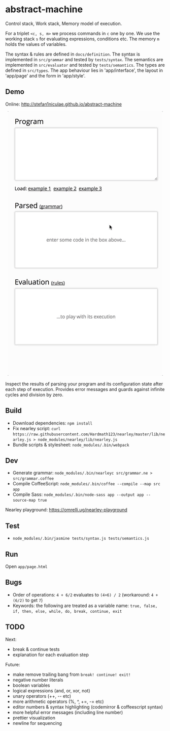 # abstract-machine

Control stack, Work stack, Memory model of execution.

For a triplet `<c, s, m>` we process commands in `c` one by one.
We use the working stack `s` for evaluating expressions, conditions etc.
The memory `m` holds the values of variables.


The syntax & rules are defined in `docs/definition`.
The syntax is implemented in `src/grammar` and tested by `tests/syntax`.
The semantics are implemented in `src/evaluator` and tested by `tests/semantics`.
The types are defined in `src/types`.
The app behaviour lies in 'app/interface', the layout in 'app/page' and the form in 'app/style'.

## Demo
Online: http://stefan1niculae.github.io/abstract-machine



<center>

![demo](app/demo.gif)

</center>

Inspect the results of parsing your program and its configuration state after each step of execution.
Provides error messages and guards against infinite cycles and division by zero.


## Build
- Download dependencies: `npm install`
- Fix nearley script: `curl https://raw.githubusercontent.com/Hardmath123/nearley/master/lib/nearley.js > node_modules/nearley/lib/nearley.js`
- Bundle scripts & stylesheet: `node_modules/.bin/webpack`


## Dev
- Generate grammar: `node_modules/.bin/nearleyc src/grammar.ne > src/grammar.coffee`
- Compile CoffeeScript: `node_modules/.bin/coffee --compile --map src app`
- Compile Sass: `node_modules/.bin/node-sass app --output app --source-map true`

Nearley playground: https://omrelli.ug/nearley-playground


## Test
- `node_modules/.bin/jasmine tests/syntax.js tests/semantics.js`


## Run
Open `app/page.html`


## Bugs
- Order of operations: `4 + 6/2` evaluates to `(4+6) / 2` (workaround: `4 + (6/2)` to get `7`)
- Keywords: the following are treated as a variable name: `true, false, if, then, else, while, do, break, continue, exit`


## TODO
Next:
- break & continue tests
- explanation for each evaluation step


Future:
- make remove trailing bang from `break! continue! exit!`
- negative number literals
- boolean variables
- logical expressions (and, or, xor, not)
- unary operators (++, -- etc)
- more arithmetic operators (%, ^, +=, -= etc)
- editor numbers & syntax highlighting (codemirror & coffeescript syntax)
- more helpful error messages (including line number)
- prettier visualization
- newline for sequencing
